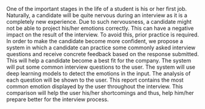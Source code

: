 One of the important stages in the life of a student is his or her first job. Naturally, a candidate will be quite nervous during an interview as it is a completely new experience. Due to such nervousness, a candidate might not be able to project his/her emotions correctly. This can have a negative impact on the result of the interview. To avoid this, prior practice is required. In order to make the candidate become more confident, we propose a system in which a candidate can practice some commonly asked interview questions and receive concrete feedback based on the response submitted. This will help a candidate become a best fit for the company. The system will put some common interview questions to the user. The system will use deep learning models to detect the emotions in the input. The analysis of each question will be shown to the user. This report contains the most common emotion displayed by the user throughout the interview. This comparison will help the user his/her shortcomings and thus, help him/her prepare better for the interview process.
